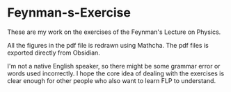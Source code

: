 # Feynman-s-Exercise

These are my work on the exercises of the Feynman's Lecture on Physics.

All the figures in the pdf file is redrawn using Mathcha.
The pdf files is exported directly from Obsidian.

I'm not a native English speaker, so there might be some grammar error or words used incorrectly.
I hope the core idea of dealing with the exercises is clear enough for other people who also want to learn FLP to understand.
